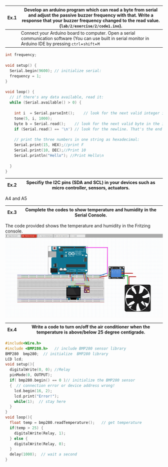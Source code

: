 |Ex.1|  Develop an arduino program which can read a byte from serial  and adjust the passive buzzer frequency with that. Write a response that your buzzer frequency changed to the read value. (`lab/2/exercise/2/code1.ino`).
---|---
||Connect your Arduino board to computer. Open a serial communication software (You can use built in serial monitor in Arduino IDE by pressing `ctrl`+`shift`+`M`

```C
int frequency;

void setup() {
  Serial.begin(9600); // initialize serial:
  frequency = 1;
}

void loop() {
  // if there's any data available, read it:
  while (Serial.available() > 0) {
 
    int i  = Serial.parseInt();    // look for the next valid integer in the incoming serial stream:
    tone(5, i, 1000);
    byte b = Serial.read();    // look for the next valid byte in the incoming serial stream:
    if (Serial.read() == '\n') // look for the newline. That's the end of your sentence:
      
    // print the three numbers in one string as hexadecimal:
    Serial.print(15, HEX);//print F
    Serial.print(10, DEC);//Print 10
    Serial.println("Hello"); //Print Hello\n
    
  }
}
```

|Ex.2|Specifiy the I2C pins (SDA and SCL) in your devices such as micro controller, sensors, actuators.
---|---

A4 and A5

|Ex.3|Complete the codes to show temperature and humidity in the Serial Console.
---|---

The code provided shows the temperature and humidity in the Fritzing console.
![relay](schema_q3.png?raw=true)

|Ex.4|Write a code to turn on/off the air conditioner when the temperature is above/below 25 degree centigrade. 
---|---

```C
#include<Wire.h>
#include <BMP280.h>   // include BMP280 sensor library
BMP280  bmp280;  // initialize  BMP280 library
LCD lcd;
void setup(){
  digitalWrite(0, 0); //Relay
  pinMode(0, OUTPUT);
  if( bmp280.begin() == 0 )// initialize the BMP280 sensor
  {  // connection error or device address wrong!
    lcd.begin(16, 2);
    lcd.print("Error!");
    while(1);  // stay here
  }
}
void loop(){
  float temp = bmp280.readTemperature();   // get temperature
  if(temp > 25) {
    digitalWrite(Relay, 1);
  } else {
    digitalWrite(Relay, 0);
  }
  delay(1000);  // wait a second
}
```